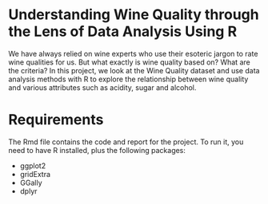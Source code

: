 # Understanding Wine Quality through the Lens of Data Analysis Using R

We have always relied on wine experts who use their esoteric jargon to rate wine qualities for us. 
But what exactly is wine quality based on? What are the criteria? In this project, 
we look at the Wine Quality dataset and use data analysis methods with R to explore the relationship between wine quality 
and various attributes such as acidity, sugar and alcohol.

# Requirements
The Rmd file contains the code and report for the project. To run it, you need to have R installed, plus the following packages:
- ggplot2
- gridExtra
- GGally
- dplyr
